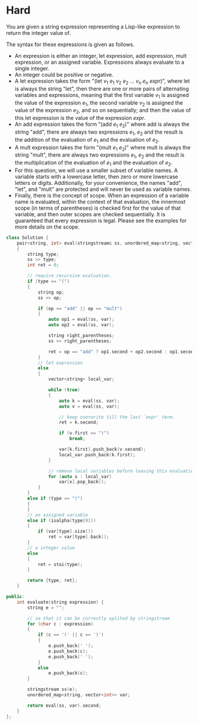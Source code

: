 # Hard

You are given a string expression representing a Lisp-like expression to return the integer value of.

The syntax for these expressions is given as follows.

- An expression is either an integer, let expression, add expression, mult expression, or an assigned variable. Expressions always evaluate to a single integer.
- An integer could be positive or negative.
- A let expression takes the form "(let $v_1$ $e_1$ $v_2$ $e_2$ ... $v_n$ $e_n$ $expr$)", where let is always the string "let", then there are one or more pairs of alternating variables and expressions, meaning that the first variable $v_1$ is assigned the value of the expression $e_1$, the second variable $v_2$ is assigned the value of the expression $e_2$, and so on sequentially; and then the value of this let expression is the value of the expression $expr$.
- An add expression takes the form "(add $e_1$ $e_2$)" where add is always the string "add", there are always two expressions $e_1$, $e_2$ and the result is the addition of the evaluation of $e_1$ and the evaluation of $e_2$.
- A mult expression takes the form "(mult $e_1$ $e_2$)" where mult is always the string "mult", there are always two expressions $e_1$, $e_2$ and the result is the multiplication of the evaluation of $e_1$ and the evaluation of $e_2$.
- For this question, we will use a smaller subset of variable names. A variable starts with a lowercase letter, then zero or more lowercase letters or digits. Additionally, for your convenience, the names "add", "let", and "mult" are protected and will never be used as variable names.
- Finally, there is the concept of scope. When an expression of a variable name is evaluated, within the context of that evaluation, the innermost scope (in terms of parentheses) is checked first for the value of that variable, and then outer scopes are checked sequentially. It is guaranteed that every expression is legal. Please see the examples for more details on the scope.

```cpp
class Solution {
    pair<string, int> eval(stringstream& ss, unordered_map<string, vector<int>>& var)
    {
        string type;
        ss >> type;
        int ret = 0;

        // require recursive evaluation.
        if (type == "(")
        {
            string op;
            ss >> op;

            if (op == "add" || op == "mult")
            {
                auto op1 = eval(ss, var);
                auto op2 = eval(ss, var);

                string right_parentheses;
                ss >> right_parentheses;

                ret = op == "add" ? op1.second + op2.second : op1.second * op2.second;
            }
            // let expression
            else
            {
                vector<string> local_var;

                while (true)
                {
                    auto k = eval(ss, var);
                    auto v = eval(ss, var);

                    // keep overwrite till the last `expr' term.
                    ret = k.second;

                    if (v.first == ")")
                        break;

                    var[k.first].push_back(v.second);
                    local_var.push_back(k.first);
                }

                // remove local variables before leaving this evaluation iteration.
                for (auto x : local_var)
                    var[x].pop_back();
            }
        }
        else if (type == ")")
        {
        }
        // an assigned variable
        else if (isalpha(type[0]))
        {
            if (var[type].size())
                ret = var[type].back();
        }
        // a integer value
        else
        {
            ret = stoi(type);
        }

        return {type, ret};
    }

public:
    int evaluate(string expression) {
        string e = "";

        // so that it can be correctly splited by stringstream
        for (char c : expression)
        {
            if (c == '(' || c == ')')
            {
                e.push_back(' ');
                e.push_back(c);
                e.push_back(' ');
            }
            else
                e.push_back(c);
        }

        stringstream ss(e);
        unordered_map<string, vector<int>> var;

        return eval(ss, var).second;
    }
};
```
